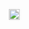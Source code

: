 <img align="right" height="20px" src="https://komarev.com/ghpvc/?username=your-github-username&color=green"/>
<h1>
